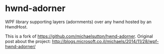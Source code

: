 hwnd-adorner
============

WPF library supporting layers (adornments) over any hwnd hosted by an HwndHost.

This is a fork of https://github.com/michaelsutton/hwnd-adorner. Original post about the project: http://blogs.microsoft.co.il/michaels/2014/11/28/wpf-hwnd-adorner/

